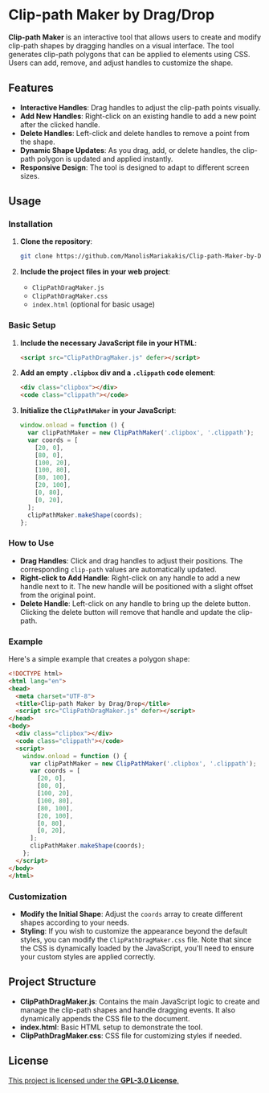 
# Clip-path Maker by Drag/Drop

**Clip-path Maker** is an interactive tool that allows users to create and modify clip-path shapes by dragging handles on a visual interface. The tool generates clip-path polygons that can be applied to elements using CSS. Users can add, remove, and adjust handles to customize the shape.

## Features

- **Interactive Handles**: Drag handles to adjust the clip-path points visually.
- **Add New Handles**: Right-click on an existing handle to add a new point after the clicked handle.
- **Delete Handles**: Left-click and delete handles to remove a point from the shape.
- **Dynamic Shape Updates**: As you drag, add, or delete handles, the clip-path polygon is updated and applied instantly.
- **Responsive Design**: The tool is designed to adapt to different screen sizes.

## Usage

### Installation

1. **Clone the repository**:

   ```bash
   git clone https://github.com/ManolisMariakakis/Clip-path-Maker-by-Drag-Drop
   ```

2. **Include the project files in your web project**:

   - `ClipPathDragMaker.js`
   - `ClipPathDragMaker.css`
   - `index.html` (optional for basic usage)

### Basic Setup

1. **Include the necessary JavaScript file in your HTML**:

   ```html
   <script src="ClipPathDragMaker.js" defer></script>
   ```

2. **Add an empty `.clipbox` div and a `.clippath` code element**:

   ```html
   <div class="clipbox"></div>
   <code class="clippath"></code>
   ```

3. **Initialize the `ClipPathMaker` in your JavaScript**:

   ```javascript
   window.onload = function () {
     var clipPathMaker = new ClipPathMaker('.clipbox', '.clippath');
     var coords = [
       [20, 0],
       [80, 0],
       [100, 20],
       [100, 80],
       [80, 100],
       [20, 100],
       [0, 80],
       [0, 20],
     ];
     clipPathMaker.makeShape(coords);
   };
   ```

### How to Use

- **Drag Handles**: Click and drag handles to adjust their positions. The corresponding `clip-path` values are automatically updated.
- **Right-click to Add Handle**: Right-click on any handle to add a new handle next to it. The new handle will be positioned with a slight offset from the original point.
- **Delete Handle**: Left-click on any handle to bring up the delete button. Clicking the delete button will remove that handle and update the clip-path.

### Example

Here's a simple example that creates a polygon shape:

```html
<!DOCTYPE html>
<html lang="en">
<head>
  <meta charset="UTF-8">
  <title>Clip-path Maker by Drag/Drop</title>
  <script src="ClipPathDragMaker.js" defer></script>
</head>
<body>
  <div class="clipbox"></div>
  <code class="clippath"></code>
  <script>
    window.onload = function () {
      var clipPathMaker = new ClipPathMaker('.clipbox', '.clippath');
      var coords = [
        [20, 0],
        [80, 0],
        [100, 20],
        [100, 80],
        [80, 100],
        [20, 100],
        [0, 80],
        [0, 20],
      ];
      clipPathMaker.makeShape(coords);
    };
  </script>
</body>
</html>
```

### Customization

- **Modify the Initial Shape**: Adjust the `coords` array to create different shapes according to your needs.
- **Styling**: If you wish to customize the appearance beyond the default styles, you can modify the `ClipPathDragMaker.css` file. Note that since the CSS is dynamically loaded by the JavaScript, you'll need to ensure your custom styles are applied correctly.

## Project Structure

- **ClipPathDragMaker.js**: Contains the main JavaScript logic to create and manage the clip-path shapes and handle dragging events. It also dynamically appends the CSS file to the document.
- **index.html**: Basic HTML setup to demonstrate the tool.
- **ClipPathDragMaker.css**: CSS file for customizing styles if needed.

## License

[This project is licensed under the **GPL-3.0 License**.](https://github.com/ManolisMariakakis/Clip-path-Maker-by-Drag-Drop?tab=GPL-3.0-1-ov-file#readme)
